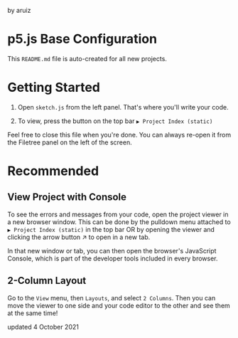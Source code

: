 by aruiz
# p5.js Base Configuration
This `README.md` file is auto-created for all new projects.

# Getting Started

1. Open `sketch.js` from the left panel. That's where you'll write  your code.

1. To view, press the button on the top bar `▶️ Project Index (static)`

Feel free to close this file when you're done. You can always re-open it from the Filetree panel on the left of the screen.

# Recommended

## View Project with Console
To see the errors and messages from your code, open the project viewer in a new browser window. This can be done by the pulldown menu attached to `▶️ Project Index (static)` in the top bar OR by opening the viewer and clicking the arrow button ↗️ to open in a new tab.

In that new window or tab, you can then open the browser's JavaScript Console, which is part of the developer tools included in every browser.

## 2-Column Layout
Go to the `View` menu, then `Layouts`, and select `2 Columns`. Then you can move the viewer to  one side and your code editor to the other and see them at the same time!

updated 4 October 2021
